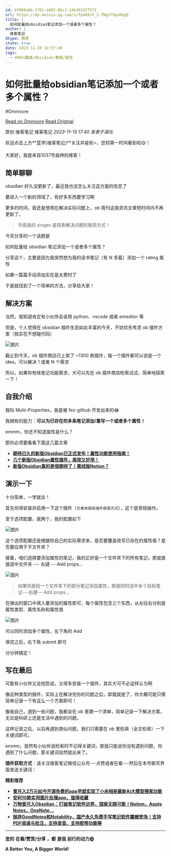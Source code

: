 ```yaml
---
id: 6f069a6b-1761-4d02-8bc1-14b3915ff572
url: https://mp.weixin.qq.com/s/fpxK4rF_I-fNgsTOqvKGgQ
title: |
  如何批量给obsidian笔记添加一个或者多个属性？
author: |
  维客笔记
dtype: 教程
state: true
date: 2023-11-30 22:57:49
tags:
  - 400兴趣类/Obsidian/教程/属性
---
```



# 如何批量给obsidian笔记添加一个或者多个属性？
#Omnivore

[Read on Omnivore](https://omnivore.app/me/https-mp-weixin-qq-com-s-fpx-k-4-r-f-i-f-ngs-t-oqv-k-gg-q-18c20bc57eb)
[Read Original](https://mp.weixin.qq.com/s/fpxK4rF_I-fNgsTOqvKGgQ)

原创 维客笔记  维客笔记 _2023-11-13 17:40_ _发表于湖北_ 

欢迎点击上方**蓝字⌈维客笔记⌋**关注并星标⭐，您将第一时间看到哈😋！

大家好，我是来自1037号森林的维客！  

## 简单聊聊 

obsidian 好久没更新了，最近我也没怎么关注这方面的信息了

要进入一个新的领域了，有好多东西要学习啊

更多的时间，我还是想用在解决实际问题上，ob 周刊这类资讯文章短时间内不再更新了。

> 毕竟我的 slogan 是探索解决问题的极简方式！

今天分享的一个话题是

如何批量给 obsidian 笔记添加一个或者多个属性？

分享这个，主要是因为我突然想为我的读书笔记（有 N 多篇）添加一个 rating 属性

如果一篇篇手动添加实在是太费时了

于是就找到了一个简单的方法，分享给大家！

## 解决方案 

当然，我知道肯定有小伙伴会说用 python、vscode 或者 emeditor 等

但是，个人觉得在 obsidian 插件生态如此丰富的今天，不妨优先考虑 ob 插件方案（我实在不想碰代码）

![图片](https://proxy-prod.omnivore-image-cache.app/0x0,svsb9Ws29RNU_nDIQu9cBixCyYM--EeAd2UKSubjh6KY/https://mmbiz.qpic.cn/sz_mmbiz_png/h0UtZibCfO5lIb3TOE0uIn6G653SxHy5iawfpibiaJZ5dWJqlVMRjVSbbh4T2QhRN7HSomsuo7v3qrULZvAcCOWnlw/640?wx_fmt=png)

截止到今天，ob 插件商店已上架了 \~1300 款插件，每一个插件都可以说是一个 idea，可以解决 1 或者 N 个需求

所以，如果你有啥笔记功能需求，大可以先在 ob 插件商店检索试试，简单地探索一下！

## 自我介绍

我叫 Multi-Properties，我是被 fez-github 开发出来的😂

我拥有的能力：**可以为已存在的多条笔记添加/重写一个或者多个属性！**

emmm，你还不知道属性是什么？

那你必须要看看下面这几篇文章

* [**期待已久的新版Obsidian已正式发布！属性功能使用指南！**](http://mp.weixin.qq.com/s?%5F%5Fbiz=Mzg5Njk3MDUyMQ==&mid=2247488443&idx=1&sn=4a1a740ea55a633676f646bc39b7b762&chksm=c079a9cdf70e20dbe9731e3f337595d2a7ff65ddc7066da57bf28341db37ef54a2b91b08ea95&scene=21#wechat%5Fredirect)
* [**几个新版Obsidian属性插件，美观又好用！**](http://mp.weixin.qq.com/s?%5F%5Fbiz=Mzg5Njk3MDUyMQ==&mid=2247488267&idx=1&sn=6180328fc3221819f0e6e7ec541a04bc&chksm=c079a97df70e206b54f0e1ec8e93d750667f571531da6da6d7cd31e91fc4cbfcecbc71b9e5ac&scene=21#wechat%5Fredirect)
* [**新版Obsidian真的是很期待了！离线版Notion？**](http://mp.weixin.qq.com/s?%5F%5Fbiz=Mzg5Njk3MDUyMQ==&mid=2247488168&idx=1&sn=2f9e28ffad5edc66489b744e2356e619&chksm=c079a8def70e21c81fc8f3e8bc166b3034743a757fb610039cacb36add5f88f6676b2d964f1e&scene=21#wechat%5Fredirect)

## 演示一下

十分简单，一学就会！

首先你得安装并启用一下这个插件（`文章末尾有插件获取方式`），这个是常规操作。

至于选项配置，就两个，我的配置如下

![图片](https://proxy-prod.omnivore-image-cache.app/0x0,sibATsLT1QwA-DjpvqxLlha199VlO5-KudkNQcEMRBmQ/https://mmbiz.qpic.cn/sz_mmbiz_png/h0UtZibCfO5lIb3TOE0uIn6G653SxHy5iaJwENfIeFM2vbEaziaTFV16AQ5tRIfrJquN3ek36p1ppXibPavMoRNMYw/640?wx_fmt=png)

这个选项配置还是根据你自己的实际需求来，是否要覆盖改写已存在的属性值？是否要应用于子文件夹？

接着，咱们选择要添加属性的笔记，我的正好是一个文件夹下的所有笔记，那就直接选中文件夹 --- 右键 ---Add props...

![图片](https://proxy-prod.omnivore-image-cache.app/0x0,s4zI6a2d-nDmBo9ZXD3r1dAv8kY0-qnqjTszc3GJCn5Q/https://mmbiz.qpic.cn/sz_mmbiz_png/h0UtZibCfO5lIb3TOE0uIn6G653SxHy5iasJycb5KeToicdtWFIlAzbNI1mnav3xY8BGpt4bU8fPljJwVR1aSkJ6A/640?wx_fmt=png)

  
> 如果你是给一个文件夹下的部分笔记添加属性，那就同时选中多个目标笔记---右键---Add props...

在弹出的窗口中填入要添加的属性即可，每个属性包含三个东西，从左往右分别是属性类型、属性名称和属性值

![图片](https://proxy-prod.omnivore-image-cache.app/0x0,symMYnWRuoQaag_eTrIot1MFfXxFFHQGkQNCt2-cWZrU/https://mmbiz.qpic.cn/sz_mmbiz_png/h0UtZibCfO5lIb3TOE0uIn6G653SxHy5iaTXG3jyB61bdVrMqYs08OqZdy0FWicWQW0xA7vchuVjcia2IQ9csoDbzA/640?wx_fmt=png)

  
可以同时添加多个属性，左下角的 Add

填完之后，右下角 submit 即可

分分钟搞定！

## 写在最后 

可能有小伙伴又会抱怨说，又得多安装一个插件，其实大可不必这样认为啊

像这种类型的插件，实际上在解决完你的问题之后，卸载就是了，你大概可能只需简单记录一下有这么一个方案即可！

像我自己，遇到一些问题，我都会在 ob 里建一个清单，简单记录一下解决方案，无论是科研上还是生活中遇到的问题。

这样记录之后，以后再遇到类似问题，我们只需要在 ob 里检索（全文检索）一下关键词即可。

emmm，竟然有小伙伴说检索时不记得关键词，那我只能说你没有遇到问题，你遇到了什么问题，那关键词自然就出来了。

**插件获取方式**：请关注维客笔记微信公众号---点赞或者在看---然后在本号聊天界面发送关键词：

**精彩推荐**

* [**曾月入2万元如今开源免费的app早就实现了小米相册最新Ai大模型搜索功能**](http://mp.weixin.qq.com/s?%5F%5Fbiz=Mzg5Njk3MDUyMQ==&mid=2247488888&idx=1&sn=5272c01ca67d9976d09d03065d849e45&chksm=c079af0ef70e2618e20399b8d0f899da64c30d6c1d719cd1d6dfb062c7f016bffebcd793c527&scene=21#wechat%5Fredirect)
* [**安利10款实用图片处理app，值得收藏**](http://mp.weixin.qq.com/s?%5F%5Fbiz=Mzg5Njk3MDUyMQ==&mid=2247488914&idx=1&sn=e03de69fbff3240a81a9dcf4ef6959ac&chksm=c079afe4f70e26f28c9cbe69a2e253d6732fe37edd139df7f18612e3b1097fbf52cd09fc62a7&scene=21#wechat%5Fredirect)
* [**万物皆可入Obsidian：打破笔记软件边界，探索无限可能！Notion，Apple Notes，OneNote...**](http://mp.weixin.qq.com/s?%5F%5Fbiz=Mzg5Njk3MDUyMQ==&mid=2247488857&idx=1&sn=0c0abbef2ec6f53ca81f35b1743be74b&chksm=c079af2ff70e2639be7a9d4ebf3b493303e345d2b9641e9cb51ee7af89216b33162a7bab18ee&scene=21#wechat%5Fredirect)
* [**抛弃GoodNotes和Notability，国产永久免费手写笔记软件震撼登场！支持PDF阅读与批注，支持录音、支持胶带功能等**](http://mp.weixin.qq.com/s?%5F%5Fbiz=Mzg5Njk3MDUyMQ==&mid=2247488847&idx=1&sn=35e75a3e420c6589cd315e393c88697a&chksm=c079af39f70e262f8d30f3f14ac9f5e3b018810c420d703ff2b5fbe9e89eae95371e153c2f4a&scene=21#wechat%5Fredirect)

---

**您的** **在看/赞赏/分享** **，都** **是我** **前行的动力🌞**

  
**A Better You, A Bigger World!**



